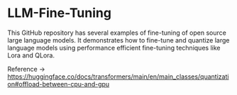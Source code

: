 # LLM-Fine-Tuning
This GitHub repository has several examples of fine-tuning of open source large language models. It demonstrates how to fine-tune and quantize large language models using performance efficient fine-tuning techniques like Lora and QLora.

Reference  -> https://huggingface.co/docs/transformers/main/en/main_classes/quantization#offload-between-cpu-and-gpu
